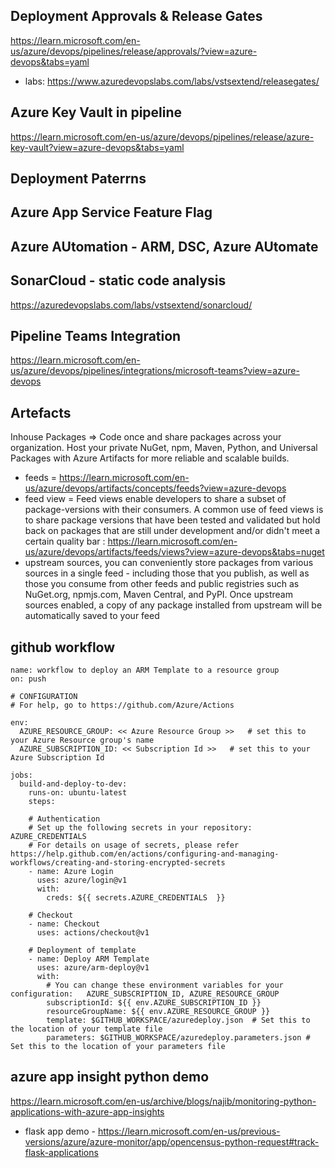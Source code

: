 ## Deployment  Approvals & Release Gates
https://learn.microsoft.com/en-us/azure/devops/pipelines/release/approvals/?view=azure-devops&tabs=yaml
- labs: https://www.azuredevopslabs.com/labs/vstsextend/releasegates/

## Azure Key Vault in pipeline
https://learn.microsoft.com/en-us/azure/devops/pipelines/release/azure-key-vault?view=azure-devops&tabs=yaml

## Deployment Paterrns

## Azure App Service Feature Flag

## Azure AUtomation - ARM, DSC, Azure AUtomate

## SonarCloud - static code analysis
https://azuredevopslabs.com/labs/vstsextend/sonarcloud/

## Pipeline Teams Integration
https://learn.microsoft.com/en-us/azure/devops/pipelines/integrations/microsoft-teams?view=azure-devops

## Artefacts
Inhouse Packages => Code once and share packages across your organization. Host your private NuGet, npm, Maven, Python, and Universal Packages with Azure Artifacts for more reliable and scalable builds.
- feeds = https://learn.microsoft.com/en-us/azure/devops/artifacts/concepts/feeds?view=azure-devops
- feed view = Feed views enable developers to share a subset of package-versions with their consumers. A common use of feed views is to share package versions that have been tested and validated but hold back on packages that are still under development and/or didn't meet a certain quality bar : https://learn.microsoft.com/en-us/azure/devops/artifacts/feeds/views?view=azure-devops&tabs=nuget
- upstream sources, you can conveniently store packages from various sources in a single feed - including those that you publish, as well as those you consume from other feeds and public registries such as NuGet.org, npmjs.com, Maven Central, and PyPI. Once upstream sources enabled, a copy of any package installed from upstream will be automatically saved to your feed

## github workflow 
```
name: workflow to deploy an ARM Template to a resource group
on: push

# CONFIGURATION
# For help, go to https://github.com/Azure/Actions

env:
  AZURE_RESOURCE_GROUP: << Azure Resource Group >>   # set this to your Azure Resource group's name  
  AZURE_SUBSCRIPTION_ID: << Subscription Id >>   # set this to your Azure Subscription Id
  
jobs:
  build-and-deploy-to-dev:
    runs-on: ubuntu-latest
    steps:
                
    # Authentication
    # Set up the following secrets in your repository: AZURE_CREDENTIALS
    # For details on usage of secrets, please refer https://help.github.com/en/actions/configuring-and-managing-workflows/creating-and-storing-encrypted-secrets
    - name: Azure Login
      uses: azure/login@v1
      with:
        creds: ${{ secrets.AZURE_CREDENTIALS  }}
    
    # Checkout
    - name: Checkout
      uses: actions/checkout@v1
        
    # Deployment of template    
    - name: Deploy ARM Template
      uses: azure/arm-deploy@v1
      with:
        # You can change these environment variables for your configuration:   AZURE_SUBSCRIPTION_ID, AZURE_RESOURCE_GROUP
        subscriptionId: ${{ env.AZURE_SUBSCRIPTION_ID }}
        resourceGroupName: ${{ env.AZURE_RESOURCE_GROUP }}
        template: $GITHUB_WORKSPACE/azuredeploy.json  # Set this to the location of your template file
        parameters: $GITHUB_WORKSPACE/azuredeploy.parameters.json # Set this to the location of your parameters file
```
## azure app insight python demo
https://learn.microsoft.com/en-us/archive/blogs/najib/monitoring-python-applications-with-azure-app-insights
- flask app demo - https://learn.microsoft.com/en-us/previous-versions/azure/azure-monitor/app/opencensus-python-request#track-flask-applications
